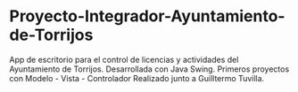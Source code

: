 # Proyecto-Integrador-Ayuntamiento-de-Torrijos
App de escritorio para el control de licencias y actividades del Ayuntamiento de Torrijos.
Desarrollada con Java Swing.
Primeros proyectos con Modelo - Vista - Controlador 
Realizado junto a Guilltermo Tuvilla.
